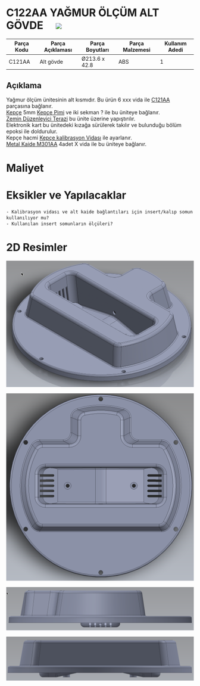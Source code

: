 # C122AA YAĞMUR ÖLÇÜM ALT GÖVDE  &nbsp; &nbsp; [![](../Diğer/2D/left.png)](../../P101DA-Rain/Readme.md)
| Parça Kodu | Parça Açıklaması | Parça Boyutları | Parça Malzemesi | Kullanım Adedi |
| ---------- | ---------------- | --------------- | --------------- | -------------- |
| C121AA     | Alt gövde        | Ø213.6 x 42.8   | ABS             | 1              |


## Açıklama
Yağmur ölçüm ünitesinin alt kısmıdır. Bu ürün 6 xxx vida ile [C121AA](../C121AA/Readme.md) parçasına bağlanır.</br>
[Kepçe](../C123AA/Readme.md) 5mm [Kepçe Pimi]() ve iki sekman ? ile bu üniteye bağlanır.</br>
[Zemin Düzenleyici Terazi]() bu ünite üzerine yapıştırılır.</br>
Elektronik kart bu ünitedeki kızağa sürülerek takılır ve bulunduğu bölüm epoksi ile doldurulur.</br>
Kepçe hacmi [Kepçe kalibrasyon Vidası](../H111AA/Readme.md) ile ayarlanır.</br>
[Metal Kaide M301AA](../M301AA/Readme.md) 4adet X vida ile bu üniteye bağlanır.</br>

# Maliyet

# Eksikler ve Yapılacaklar
    - Kalibrasyon vidası ve alt kaide bağlantıları için insert/kalıp somun kullanılıyor mu?
    - Kullanılan insert somunların ölçüleri?



# 2D Resimler

![](2D/1.png)

![](2D/2.png)

![](2D/3.png)

![](2D/4.png)